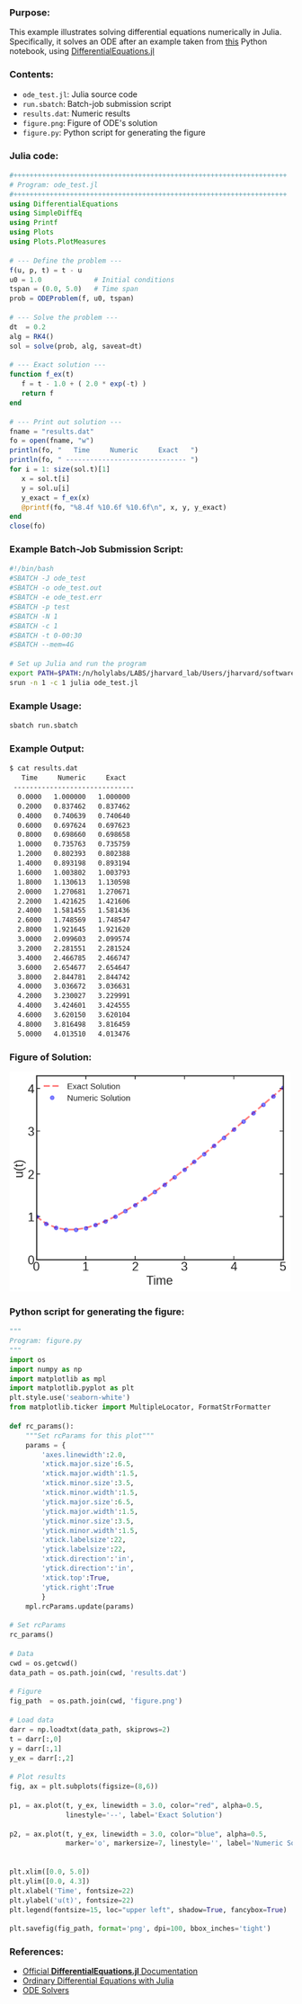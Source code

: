 ### Purpose:

This example illustrates solving differential equations numerically in Julia. Specifically, it solves an ODE after an example taken from [this](http://sam-dolan.staff.shef.ac.uk/mas212/notebooks/ODE_Example.html) Python notebook, using [DifferentialEquations.jl](http://docs.juliadiffeq.org/stable/index.html)


### Contents:

* <code>ode\_test.jl</code>: Julia source code
* <code>run.sbatch</code>: Batch-job submission script
* <code>results.dat</code>: Numeric results
* <code>figure.png</code>: Figure of ODE's solution
* <code>figure.py</code>: Python script for generating the figure

### Julia code:

```julia
#++++++++++++++++++++++++++++++++++++++++++++++++++++++++++++++++++++
# Program: ode_test.jl 
#++++++++++++++++++++++++++++++++++++++++++++++++++++++++++++++++++++
using DifferentialEquations
using SimpleDiffEq
using Printf
using Plots
using Plots.PlotMeasures

# --- Define the problem ---
f(u, p, t) = t - u
u0 = 1.0             # Initial conditions
tspan = (0.0, 5.0)   # Time span
prob = ODEProblem(f, u0, tspan)

# --- Solve the problem ---
dt  = 0.2
alg = RK4()
sol = solve(prob, alg, saveat=dt)

# --- Exact solution ---
function f_ex(t)
   f = t - 1.0 + ( 2.0 * exp(-t) )
   return f
end

# --- Print out solution ---
fname = "results.dat"
fo = open(fname, "w")
println(fo, "   Time     Numeric     Exact   ")
println(fo, " ------------------------------ ")
for i = 1: size(sol.t)[1]
   x = sol.t[i]
   y = sol.u[i]
   y_exact = f_ex(x)
   @printf(fo, "%8.4f %10.6f %10.6f\n", x, y, y_exact)
end
close(fo)
```

### Example Batch-Job Submission Script:

```bash
#!/bin/bash
#SBATCH -J ode_test
#SBATCH -o ode_test.out
#SBATCH -e ode_test.err
#SBATCH -p test
#SBATCH -N 1
#SBATCH -c 1
#SBATCH -t 0-00:30
#SBATCH --mem=4G

# Set up Julia and run the program
export PATH=$PATH:/n/holylabs/LABS/jharvard_lab/Users/jharvard/software/julia-1.9.3/bin
srun -n 1 -c 1 julia ode_test.jl
```

### Example Usage:

```bash
sbatch run.sbatch
```

### Example Output:

```bash
$ cat results.dat 
   Time     Numeric     Exact   
 ------------------------------ 
  0.0000   1.000000   1.000000
  0.2000   0.837462   0.837462
  0.4000   0.740639   0.740640
  0.6000   0.697624   0.697623
  0.8000   0.698660   0.698658
  1.0000   0.735763   0.735759
  1.2000   0.802393   0.802388
  1.4000   0.893198   0.893194
  1.6000   1.003802   1.003793
  1.8000   1.130613   1.130598
  2.0000   1.270681   1.270671
  2.2000   1.421625   1.421606
  2.4000   1.581455   1.581436
  2.6000   1.748569   1.748547
  2.8000   1.921645   1.921620
  3.0000   2.099603   2.099574
  3.2000   2.281551   2.281524
  3.4000   2.466785   2.466747
  3.6000   2.654677   2.654647
  3.8000   2.844781   2.844742
  4.0000   3.036672   3.036631
  4.2000   3.230027   3.229991
  4.4000   3.424601   3.424555
  4.6000   3.620150   3.620104
  4.8000   3.816498   3.816459
  5.0000   4.013510   4.013476
```

### Figure of Solution:

<img src="figure.png" alt="solution" width="500"/>

### Python script for generating the figure:

```python
"""
Program: figure.py
"""
import os
import numpy as np
import matplotlib as mpl
import matplotlib.pyplot as plt
plt.style.use('seaborn-white')
from matplotlib.ticker import MultipleLocator, FormatStrFormatter

def rc_params():
    """Set rcParams for this plot"""
    params = {
        'axes.linewidth':2.0,
        'xtick.major.size':6.5,
        'xtick.major.width':1.5,
        'xtick.minor.size':3.5,
        'xtick.minor.width':1.5,
        'ytick.major.size':6.5,
        'ytick.major.width':1.5,
        'ytick.minor.size':3.5,
        'ytick.minor.width':1.5,
        'xtick.labelsize':22,
        'ytick.labelsize':22,
        'xtick.direction':'in',
        'ytick.direction':'in',
        'xtick.top':True,
        'ytick.right':True
        }
    mpl.rcParams.update(params)

# Set rcParams    
rc_params()

# Data
cwd = os.getcwd()
data_path = os.path.join(cwd, 'results.dat')

# Figure
fig_path  = os.path.join(cwd, 'figure.png')

# Load data
darr = np.loadtxt(data_path, skiprows=2)
t = darr[:,0]
y = darr[:,1]
y_ex = darr[:,2]

# Plot results
fig, ax = plt.subplots(figsize=(8,6))

p1, = ax.plot(t, y_ex, linewidth = 3.0, color="red", alpha=0.5,
              linestyle='--', label='Exact Solution')

p2, = ax.plot(t, y_ex, linewidth = 3.0, color="blue", alpha=0.5,
              marker='o', markersize=7, linestyle='', label='Numeric Solution')


plt.xlim([0.0, 5.0])
plt.ylim([0.0, 4.3])
plt.xlabel('Time', fontsize=22)
plt.ylabel('u(t)', fontsize=22)
plt.legend(fontsize=15, loc="upper left", shadow=True, fancybox=True)

plt.savefig(fig_path, format='png', dpi=100, bbox_inches='tight')
```

### References:

* [Official **DifferentialEquations.jl** Documentation](https://docs.sciml.ai/DiffEqDocs/stable/)
* [Ordinary Differential Equations with Julia](http://docs.juliadiffeq.org/stable/tutorials/ode_example.html)
* [ODE Solvers](http://docs.juliadiffeq.org/stable/solvers/ode_solve.html)